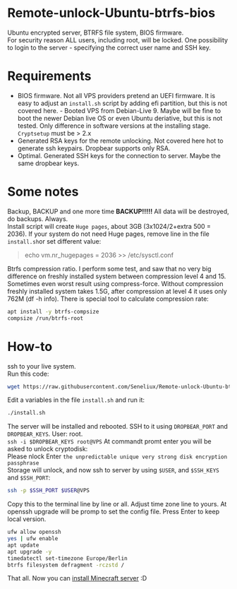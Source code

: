 # Remote-unlock-Ubuntu-btrfs-bios
Ubuntu encrypted server,  BTRFS file system, BIOS firmware.  
For security reason ALL users, including root, will be locked. One possibility to login to the server - specifying the correct user name and SSH key.

# Requirements
- BIOS firmware. Not all VPS providers pretend an UEFI firmware. It is easy to adjust an `install.sh` script by adding efi partition, but this is not covered here.  - Booted VPS from Debian-Live 9. Maybe will be fine to boot the newer Debian live OS  or even Ubuntu deriative, but this is not tested. Only difference in software versions at the installing stage. `Cryptsetup` must be > 2.x 
- Generated RSA keys for the remote unlocking. Not covered here hot to generate ssh keypairs. Dropbear supports only RSA.
- Optimal. Generated SSH keys for the connection to server. Maybe the same dropbear keys.  

# Some notes
Backup, BACKUP and one more time **BACKUP!!!!!** All data will be destroyed, do backups. Always.  
Install script will create `Huge pages`, about 3GB (3x1024/2+extra 500 = 2036). If your system do not need Huge pages, remove line in the file `install.sh`or set different value:  
>echo vm.nr_hugepages = 2036 >> /etc/sysctl.conf  

Btrfs compression ratio. I perform some test, and saw that no very big difference on freshly installed system between compression level 4 and 15. Sometimes even worst result using compress-force. Without compression freshly installed system takes 1.5G, after compression at level 4 it uses only 762M (df -h info). There is special tool to calculate compression rate:
```bash
apt install -y btrfs-compsize
compsize /run/btrfs-root
```

# How-to
ssh to your live system.  
Run this code:
```bash
wget https://raw.githubusercontent.com/Seneliux/Remote-unlock-Ubuntu-btrfs-bios/main/install.sh && chmod +x install.sh
```
Edit a variables in the file `install.sh` and run it:
```bash
./install.sh
```
The server will be installed and rebooted. SSH to it using `DROPBEAR_PORT` and `DROPBEAR_KEYS`. User: root.  
`
ssh -i $DROPBEAR_KEYS root@VPS
`
At commandt promt enter you will be asked to unlock cryptodisk:  
Please nlock 
Enter `the unpredictable unique very strong disk encryption passphrase`  
Storage will unlock, and now ssh to server by using `$USER`, and `$SSH_KEYS` and `$SSH_PORT`:  
```bash
ssh -p $SSH_PORT $USER@VPS
```
Copy this to the terminal line by line or all. Adjust time zone line to yours. At openssh upgrade will be promp to set the config file. Press Enter to keep local version.
```bash
ufw allow openssh
yes | ufw enable
apt update
apt upgrade -y
timedatectl set-timezone Europe/Berlin
btrfs filesystem defragment -rczstd /
```
That all. Now you can [install Minecraft server](https://github.com/Seneliux/MinecraftSystemdUnit) :D
